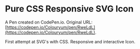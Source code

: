# Pure CSS Responsive SVG Icon

A Pen created on CodePen.io. Original URL: [https://codepen.io/Colouryum/pen/RweLdL](https://codepen.io/Colouryum/pen/RweLdL).

First attempt at SVG's with CSS. Responsive and interactive Icon. 